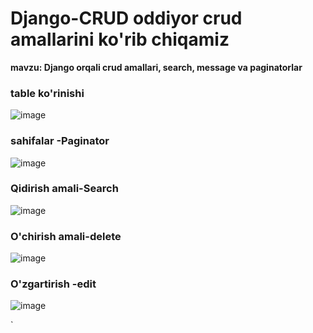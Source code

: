 # Django-CRUD oddiyor crud amallarini ko'rib chiqamiz
__mavzu: Django orqali crud amallari, search, message va paginatorlar__
### table ko'rinishi
![image](https://github.com/AsadbekNurmamatov2002/Django-CRUD/assets/144318530/5ec40736-d581-4cb7-9b7d-0ea89d671801)

### sahifalar -**Paginator** 
![image](https://github.com/AsadbekNurmamatov2002/Django-CRUD/assets/144318530/78152f9b-c7b7-4731-9e2c-fec055bae5df)
### Qidirish amali-Search 
![image](https://github.com/AsadbekNurmamatov2002/Django-CRUD/assets/144318530/9179de8b-d2ca-4941-8ab6-188752f72749)
### O'chirish amali-delete
![image](https://github.com/AsadbekNurmamatov2002/Django-CRUD/assets/144318530/f1b54ce0-8026-4b75-814c-05e0359cb155)
### O'zgartirish -edit
![image](https://github.com/AsadbekNurmamatov2002/Django-CRUD/assets/144318530/c7ed53aa-a98f-46f1-961f-07e3cdb54af7)




  `
